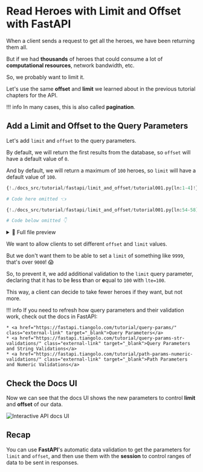 # Read Heroes with Limit and Offset with FastAPI

When a client sends a request to get all the heroes, we have been returning them all.

But if we had **thousands** of heroes that could consume a lot of **computational resources**, network bandwidth, etc.

So, we probably want to limit it.

Let's use the same **offset** and **limit** we learned about in the previous tutorial chapters for the API.

!!! info
    In many cases, this is also called **pagination**.

## Add a Limit and Offset to the Query Parameters

Let's add `limit` and `offset` to the query parameters.

By default, we will return the first results from the database, so `offset` will have a default value of `0`.

And by default, we will return a maximum of `100` heroes, so `limit` will have a default value of `100`.

```Python hl_lines="3  9  11"
{!./docs_src/tutorial/fastapi/limit_and_offset/tutorial001.py[ln:1-4]!}

# Code here omitted 👈

{!./docs_src/tutorial/fastapi/limit_and_offset/tutorial001.py[ln:54-58]!}

# Code below omitted 👇
```

<details>
<summary>👀 Full file preview</summary>

```Python
{!./docs_src/tutorial/fastapi/limit_and_offset/tutorial001.py!}
```

</details>

We want to allow clients to set different `offset` and `limit` values.

But we don't want them to be able to set a `limit` of something like `9999`, that's over `9000`! 😱

So, to prevent it, we add additional validation to the `limit` query parameter, declaring that it has to be **l**ess **t**han or **e**qual to `100` with `lte=100`.

This way, a client can decide to take fewer heroes if they want, but not more.

!!! info
    If you need to refresh how query parameters and their validation work, check out the docs in FastAPI:

    * <a href="https://fastapi.tiangolo.com/tutorial/query-params/" class="external-link" target="_blank">Query Parameters</a>
    * <a href="https://fastapi.tiangolo.com/tutorial/query-params-str-validations/" class="external-link" target="_blank">Query Parameters and String Validations</a>
    * <a href="https://fastapi.tiangolo.com/tutorial/path-params-numeric-validations/" class="external-link" target="_blank">Path Parameters and Numeric Validations</a>

## Check the Docs UI

Now we can see that the docs UI shows the new parameters to control **limit** and **offset** of our data.

<img class="shadow" alt="Interactive API docs UI" src="/img/tutorial/fastapi/limit-and-offset/image01.png">

## Recap

You can use **FastAPI**'s automatic data validation to get the parameters for `limit` and `offset`, and then use them with the **session** to control ranges of data to be sent in responses.
